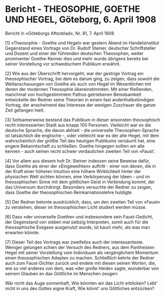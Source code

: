 # Bericht - THEOSOPHIE, GOETHE UND HEGEL, Göteborg, 6. April 1908

Bericht in «Göteborgs Aftonblad», Nr. 81, 7. April 1908

[1] «Theosophie - Goethe und Hegel» war gestern Abend im Handelsinstitut Gegenstand eines Vortrags von Dr. Rudolf Steiner, deutscher Schriftsteller und Dozent und einer der führenden deutschen Theosophen, weiter prominenter Goethe-Kenner dies und mehr wurde übrigens bereits bei seiner Vorstellung vor schwedischem Publikum erwähnt.

[2] Wie aus der Überschrift hervorgeht, war der gestrige Vortrag ein theosophischer Vortrag, bei dem es darum ging, zu zeigen, dass sowohl die Weltanschauungen von Goethe als auch von Hegel im Wesentlichen mit denen der modernen Theosophie übereinstimmten. Mit einer fließenden, manchmal von hochgestimmtem Pathos getriebenen Beredsamkeit entwickelte der Redner seine Theorien in einem fast anderthalbstündigen Vortrag, der anscheinend das Interesse der wenigen Zuschauer die ganze Zeit gefangen hielt.

[3] Seltsamerweise bestand das Publikum in dieser ansonsten theosophisch recht interessierten Stadt aus knapp 100 Personen. Vielleicht war es die deutsche Sprache, die davon abhielt - die universelle Theosophen-Sprache ist tatsächlich die englische -, oder vielleicht war es der alte Hegel, mit dem wahrscheinlich der größte Teil des heutigen Publikums versäumt hat, eine engere Bekanntschaft zu schließen. Goethe hingegen sollten wir alle kennen - auch seinen recht schwer verdaulichen zweiten Teil von «Faust'.

[4] Vor allem aus diesem holt Dr. Steiner indessen seine Beweise dafür, dass Goethe als einer der «Eingeweihten» auftritt - einer von denen, die in der Kraft einer höheren Intuition eine höhere Wirklichkeit hinter der physischen Welt sichten können, eine Verkörperung der Ideen - und im theosophischen Sinne mit dem göttlichen Geist in Verbindung kommt, der das Universum durchdringt. Besonders versuchte der Redner zu zeigen, dass Goethe der theosophischen Reinkarnationslehre huldigte.

[5] Der Redner betonte ausdrücklich, dass, um den zweiten Teil von «Faust» zu verstehen, dieser im theosophischen Licht studiert werden müsse.

[6] Dass «der universelle Goethe» und insbesondere sein Faust-Gedicht, der Gegenstand von sieben mal siebzig Interpreten, somit auch für die theosophische Exegese ausgenutzt wurde, ist kaum mehr, als was man erwarten könnte.

[7] Dieser Teil des Vortrags war zweifellos auch der interessanteste. Weniger gelungen schien der Versuch des Redners, aus dem Pantheisten Hegel mit seiner Vorstellung vom Individuum als vergänglichem Momentum einen theosophischen Adepten zu machen. Schließlich kehrte der Redner auch zum Faust-Dichter zurück und endete mit diesen seinen Worten, die, wie so viel anderes von dem, was «der große Heide» sagte, wunderbar von seinem Glauben an das Göttliche im Menschen zeugen:

Wär nicht das Auge sonnenhaft,
Wie könnten wir das Licht erblicken?
Lebt' nicht in uns des Gottes eigne Kraft,
Wie könnt' uns Göttliches entzücken?